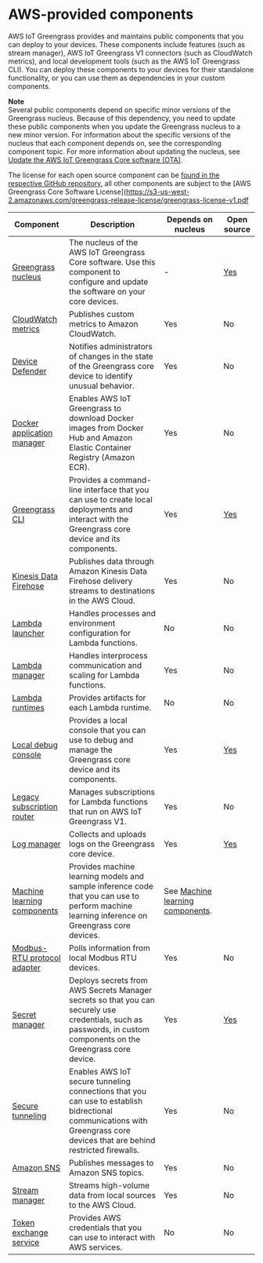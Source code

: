 # AWS\-provided components<a name="public-components"></a>

AWS IoT Greengrass provides and maintains public components that you can deploy to your devices\. These components include features \(such as stream manager\), AWS IoT Greengrass V1 connectors \(such as CloudWatch metrics\), and local development tools \(such as the AWS IoT Greengrass CLI\)\. You can deploy these components to your devices for their standalone functionality, or you can use them as dependencies in your custom components\.

**Note**  
Several public components depend on specific minor versions of the Greengrass nucleus\. Because of this dependency, you need to update these public components when you update the Greengrass nucleus to a new minor version\. For information about the specific versions of the nucleus that each component depends on, see the corresponding component topic\. For more information about updating the nucleus, see [Update the AWS IoT Greengrass Core software \(OTA\)](update-greengrass-core-v2.md)\.

The license for each open source component can be [found in the respective GitHub repository](https://github.com/search?q=org%3Aaws-greengrass++filename%3ALICENSE&type=Repositories&ref=advsearch&l=&l=), all other components are subject to the [AWS Greengrass Core Software License](https://s3-us-west-2.amazonaws.com/greengrass-release-license/greengrass-license-v1.pdf


| Component | Description | Depends on nucleus | Open source | 
| --- | --- | --- | --- | 
| [Greengrass nucleus](greengrass-nucleus-component.md) | The nucleus of the AWS IoT Greengrass Core software\. Use this component to configure and update the software on your core devices\. | \- | [Yes](https://github.com/aws-greengrass/aws-greengrass-nucleus) | 
| [CloudWatch metrics](cloudwatch-metrics-component.md) | Publishes custom metrics to Amazon CloudWatch\. | Yes | No | 
| [Device Defender](device-defender-component.md) | Notifies administrators of changes in the state of the Greengrass core device to identify unusual behavior\. | Yes | No | 
| [Docker application manager](docker-application-manager-component.md) | Enables AWS IoT Greengrass to download Docker images from Docker Hub and Amazon Elastic Container Registry \(Amazon ECR\)\. | Yes | No | 
| [Greengrass CLI](greengrass-cli-component.md) | Provides a command\-line interface that you can use to create local deployments and interact with the Greengrass core device and its components\. | Yes | [Yes](https://github.com/aws-greengrass/aws-greengrass-cli) | 
| [Kinesis Data Firehose](kinesis-firehose-component.md) | Publishes data through Amazon Kinesis Data Firehose delivery streams to destinations in the AWS Cloud\. | Yes | No | 
| [Lambda launcher](lambda-launcher-component.md) | Handles processes and environment configuration for Lambda functions\. | No | No | 
| [Lambda manager](lambda-manager-component.md) | Handles interprocess communication and scaling for Lambda functions\. | Yes | No | 
| [Lambda runtimes](lambda-runtimes-component.md) | Provides artifacts for each Lambda runtime\. | No | No | 
| [Local debug console](local-debug-console-component.md) | Provides a local console that you can use to debug and manage the Greengrass core device and its components\. | Yes | [Yes](https://github.com/aws-greengrass/aws-greengrass-localdebugconsole) | 
| [Legacy subscription router](legacy-subscription-router-component.md) | Manages subscriptions for Lambda functions that run on AWS IoT Greengrass V1\. | Yes | No | 
| [Log manager](log-manager-component.md) | Collects and uploads logs on the Greengrass core device\. | Yes | [Yes](https://github.com/aws-greengrass/aws-greengrass-log-manager) | 
| [Machine learning components](machine-learning-components.md) | Provides machine learning models and sample inference code that you can use to perform machine learning inference on Greengrass core devices\. | See [Machine learning components](machine-learning-components.md)\. | 
| [Modbus\-RTU protocol adapter](modbus-rtu-protocol-adapter-component.md) | Polls information from local Modbus RTU devices\. | Yes | No | 
| [Secret manager](secret-manager-component.md) | Deploys secrets from AWS Secrets Manager secrets so that you can securely use credentials, such as passwords, in custom components on the Greengrass core device\. | Yes | [Yes](https://github.com/aws-greengrass/aws-greengrass-secret-manager) | 
| [Secure tunneling](secure-tunneling-component.md) | Enables AWS IoT secure tunneling connections that you can use to establish bidrectional communications with Greengrass core devices that are behind restricted firewalls\. | Yes | No | 
| [Amazon SNS](sns-component.md) | Publishes messages to Amazon SNS topics\. | Yes | No | 
| [Stream manager](stream-manager-component.md) | Streams high\-volume data from local sources to the AWS Cloud\. | Yes | No | 
| [Token exchange service](token-exchange-service-component.md) | Provides AWS credentials that you can use to interact with AWS services\. | No | No | 
